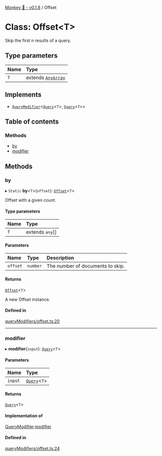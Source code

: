 [Monkey 🐒 - v0.1.8](../README.md) / Offset

# Class: Offset<T\>

Skip the first n results of a query.

## Type parameters

| Name | Type |
| :------ | :------ |
| `T` | extends [`AnyArray`](../README.md#anyarray) |

## Implements

- [`QueryModifier`](../interfaces/QueryModifier.md)<[`Query`](../interfaces/Query.md)<`T`\>, [`Query`](../interfaces/Query.md)<`T`\>\>

## Table of contents

### Methods

- [by](Offset.md#by)
- [modifier](Offset.md#modifier)

## Methods

### by

▸ `Static` **by**<`T`\>(`offset`): [`Offset`](Offset.md)<`T`\>

Offset with a given count.

#### Type parameters

| Name | Type |
| :------ | :------ |
| `T` | extends `any`[] |

#### Parameters

| Name | Type | Description |
| :------ | :------ | :------ |
| `offset` | `number` | The number of documents to skip. |

#### Returns

[`Offset`](Offset.md)<`T`\>

A new Offset instance.

#### Defined in

[queryModifiers/offset.ts:20](https://github.com/bpisano/monkey/blob/b5eb9a8/src/queryModifiers/offset.ts#L20)

___

### modifier

▸ **modifier**(`input`): [`Query`](../interfaces/Query.md)<`T`\>

#### Parameters

| Name | Type |
| :------ | :------ |
| `input` | [`Query`](../interfaces/Query.md)<`T`\> |

#### Returns

[`Query`](../interfaces/Query.md)<`T`\>

#### Implementation of

[QueryModifier](../interfaces/QueryModifier.md).[modifier](../interfaces/QueryModifier.md#modifier)

#### Defined in

[queryModifiers/offset.ts:24](https://github.com/bpisano/monkey/blob/b5eb9a8/src/queryModifiers/offset.ts#L24)
